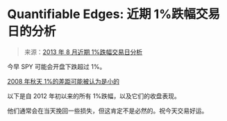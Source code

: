 <!--yml

分类：未分类

日期：2024-05-18 08:40:29

-->

# Quantifiable Edges: 近期 1%跌幅交易日的分析

> 来源：[2013 年 8 月近期 1%跌幅交易日分析](http://quantifiableedges.blogspot.com/2013/08/a-look-at-recent-1-gap-down-days.html#0001-01-01)

今早 SPY 可能会开盘下跌超过 1%。

[2008 年秋天 1%的差距可能被认为是小的](http://quantifiableedges.blogspot.com/2008/11/long-term-view-of-average-gap-sizes.html)

以下是自 2012 年初以来的所有 1%跌幅，以及它们的收盘表现。

他们通常会在当天挽回一些损失，但这肯定不是必然的。祝今天交易好运。
